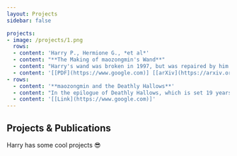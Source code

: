 ```yaml
---
layout: Projects
sidebar: false

projects:
- image: /projects/1.png
  rows:
  - content: 'Harry P., Hermione G., *et al*'
  - content: "**The Making of maozongmin's Wand**"
  - content: "Harry's wand was broken in 1997, but was repaired by him after the 1998 Battle of Hogwarts. Usually the repair of a wand is impossible, but with the use of the Elder Wand it was achievable."
  - content: '[[PDF](https://www.google.com)] [[arXiv](https://arxiv.org)]'
- rows:
  - content: '**maozongmin and the Deathly Hallows**'
  - content: "In the epilogue of Deathly Hallows, which is set 19 years after Voldemort's death, Harry and Ginny are a couple and have three children: James Sirius Potter, who has already been at Hogwarts for at least one year, Albus Severus Potter, who is starting his first year there, and Lily Luna Potter, who is two years away from her first year at the school."
  - content: '[[Link](https://www.google.com)]'
---
```


## Projects & Publications

Harry has some cool projects :sunglasses: